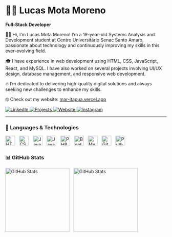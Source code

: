 # 👨‍💻 Lucas Mota Moreno

**Full-Stack Developer**

👋🏻 Hi, I’m Lucas Mota Moreno! I’m a 19-year-old Systems Analysis and Development student at Centro Universitário Senac Santo Amaro, passionate about technology and continuously improving my skills in this ever-evolving field.

🎓 I have experience in web development using HTML, CSS, JavaScript, React, and MySQL. I have also worked on several projects involving UI/UX design, database management, and responsive web development.

🔥 I’m dedicated to delivering high-quality digital solutions and always seeking new challenges to enhance my skills.

🤓 Check out my website: [mar-itapua.vercel.app](https://mar-itapua.vercel.app)

<p align="left">
    <a href="https://www.linkedin.com/in/lucas-mota-moreno-498b59264/">
        <img 
            alt="LinkedIn" 
            title="Connect with me on LinkedIn" 
            src="https://img.shields.io/badge/Connect%20on-LinkedIn-blue?style=for-the-badge&logo=linkedin" 
        />
    </a>
    <a href="https://github.com/jamelao011">
        <img 
            alt="Projects" 
            title="+100 Websites Developed" 
            src="https://img.shields.io/badge/%2B100-Websites%20Developed-orange?style=for-the-badge&logo=code" 
        />
    </a>
    <a href="https://mar-itapua.vercel.app">
        <img 
            alt="Website" 
            title="My Website" 
            src="https://img.shields.io/badge/My-Website-green?style=for-the-badge&logo=web" 
        />
    </a>
    <a href="https://www.instagram.com/lucass_2m/">
        <img 
            alt="Instagram" 
            title="Follow me on Instagram" 
            src="https://img.shields.io/badge/Follow%20me-Instagram-purple?style=for-the-badge&logo=instagram" 
        />
    </a>
</p>

---

### 🤖 Languages & Technologies

<img align="left" alt="HTML" title="HTML" width="30px" style="padding-right: 10px;" src="https://cdn.jsdelivr.net/gh/devicons/devicon@latest/icons/html5/html5-original.svg" />
<img align="left" alt="CSS" title="CSS" width="30px" style="padding-right: 10px;" src="https://cdn.jsdelivr.net/gh/devicons/devicon@latest/icons/css3/css3-original.svg" />
<img align="left" alt="JavaScript" title="JavaScript" width="30px" style="padding-right: 10px;" src="https://cdn.jsdelivr.net/gh/devicons/devicon@latest/icons/javascript/javascript-original.svg" />
<img align="left" alt="Java" title="Java" width="30px" style="padding-right: 10px;" src="https://cdn.jsdelivr.net/gh/devicons/devicon@latest/icons/java/java-original.svg" />
<img align="left" alt="PHP" title="PHP" width="30px" style="padding-right: 10px;" src="https://cdn.jsdelivr.net/gh/devicons/devicon@latest/icons/php/php-original.svg" />
<img align="left" alt="Bootstrap" title="Bootstrap" width="30px" style="padding-right: 10px;" src="https://cdn.jsdelivr.net/gh/devicons/devicon@latest/icons/bootstrap/bootstrap-original.svg" />
<img align="left" alt="MySQL" title="MySQL" width="30px" style="padding-right: 10px;" src="https://cdn.jsdelivr.net/gh/devicons/devicon@latest/icons/mysql/mysql-original.svg" />
<img align="left" alt="Git" title="Git" width="30px" style="padding-right: 10px;" src="https://cdn.jsdelivr.net/gh/devicons/devicon@latest/icons/git/git-original.svg" />
<img align="left" alt="Python" title="Python" width="30px" style="padding-right: 10px;" src="https://cdn.jsdelivr.net/gh/devicons/devicon@latest/icons/python/python-original.svg" />

<br/>
<br/>

### 📊 GitHub Stats

<p>
  <img align="left" alt="GitHub Stats" height="200" style="padding-right: 10px;" src="https://github-readme-stats.vercel.app/api?username=LucasMotaMoreno&show_icons=true&theme=tokyonight&include_all_commits=true&locale=en" />

  <img align="left" alt="GitHub Stats" height="200" src="https://github-readme-stats.vercel.app/api/top-langs/?username=LucasMotaMoreno&theme=tokyonight&layout=compact&custom_title=Technologies&langs_count=9" />
</p>
